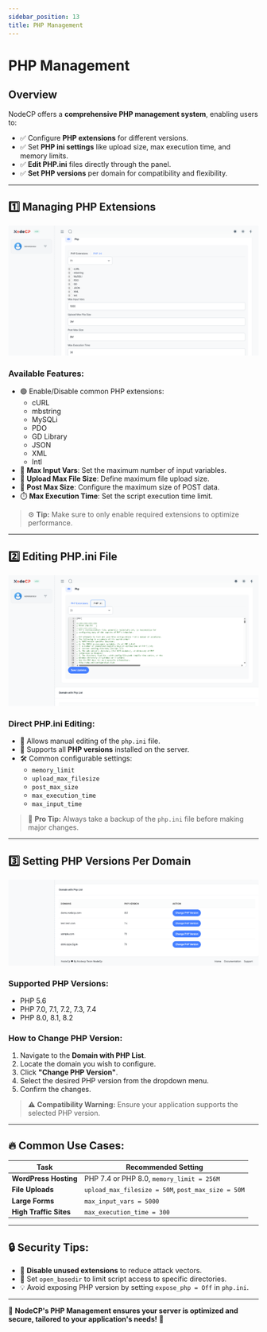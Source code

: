 ```yaml
---
sidebar_position: 13
title: PHP Management
---
```


# PHP Management

## Overview

NodeCP offers a **comprehensive PHP management system**, enabling users to:
- ✅ Configure **PHP extensions** for different versions.
- ✅ Set **PHP ini settings** like upload size, max execution time, and memory limits.
- ✅ **Edit PHP.ini** files directly through the panel.
- ✅ **Set PHP versions** per domain for compatibility and flexibility.

---

## 1️⃣ **Managing PHP Extensions**

![PHP Extensions](../../static/img/screens/php.png)

### **Available Features:**
- 🟢 Enable/Disable common PHP extensions:
  - cURL
  - mbstring
  - MySQLi
  - PDO
  - GD Library
  - JSON
  - XML
  - Intl
- 🔢 **Max Input Vars**: Set the maximum number of input variables.
- 📁 **Upload Max File Size**: Define maximum file upload size.
- 🚀 **Post Max Size**: Configure the maximum size of POST data.
- ⏱️ **Max Execution Time**: Set the script execution time limit.

> ⚙️ **Tip:** Make sure to only enable required extensions to optimize performance.

---

## 2️⃣ **Editing PHP.ini File**

![PHP.ini Editor](../../static/img/screens/php1.png)

### **Direct PHP.ini Editing:**
- 📝 Allows manual editing of the `php.ini` file.
- 📂 Supports all **PHP versions** installed on the server.
- 🛠️ Common configurable settings:
  - `memory_limit`
  - `upload_max_filesize`
  - `post_max_size`
  - `max_execution_time`
  - `max_input_time`

> 🧠 **Pro Tip:** Always take a backup of the `php.ini` file before making major changes.

---

## 3️⃣ **Setting PHP Versions Per Domain**

![PHP Version Per Domain](../../static/img/screens/php2.png)

### **Supported PHP Versions:**
- PHP 5.6
- PHP 7.0, 7.1, 7.2, 7.3, 7.4
- PHP 8.0, 8.1, 8.2

### **How to Change PHP Version:**
1. Navigate to the **Domain with PHP List**.
2. Locate the domain you wish to configure.
3. Click **"Change PHP Version"**.
4. Select the desired PHP version from the dropdown menu.
5. Confirm the changes.

> ⚠️ **Compatibility Warning:** Ensure your application supports the selected PHP version.

---

## 🔥 **Common Use Cases:**

| Task | Recommended Setting |
|------|---------------------|
| **WordPress Hosting** | PHP 7.4 or PHP 8.0, `memory_limit = 256M` |
| **File Uploads** | `upload_max_filesize = 50M`, `post_max_size = 50M` |
| **Large Forms** | `max_input_vars = 5000` |
| **High Traffic Sites** | `max_execution_time = 300` |

---

## 🔒 **Security Tips:**

- 🚫 **Disable unused extensions** to reduce attack vectors.
- 🔑 Set `open_basedir` to limit script access to specific directories.
- 💡 Avoid exposing PHP version by setting `expose_php = Off` in `php.ini`.

---

🎯 **NodeCP's PHP Management ensures your server is optimized and secure, tailored to your application's needs!** 🚀

